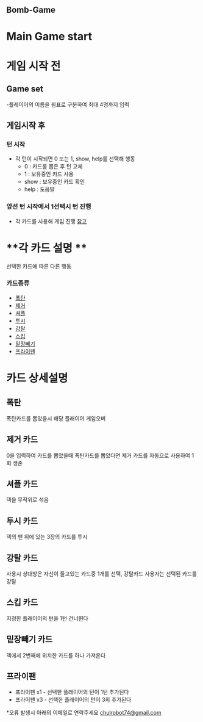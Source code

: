 ## Bomb-Game
# Main Game start
# **게임 시작 전**

## Game set
-플레이어의 이름을 쉼표로 구분하여 최대 4명까지 입력

## 게임시작 후


### 턴 시작
 - 각 턴이 시작되면  0 또는 1, show, help를 선택해 행동
    - 0 : 카드를 뽑은 후 턴 교체
    - 1 : 보유중인 카드 사용
    - show : 보유중인 카드 확인
    - help : 도움말
   
### 앞선 턴 시작에서 1선택시 턴 진행
  - 각 카드를 사용해 게임 진행 [참고](https://github.com/Dobbyyyyyyyy/Bomb-Game/blob/main/README.md#%EC%B9%B4%EB%93%9C-%EC%83%81%EC%84%B8%EC%84%A4%EB%AA%85)

# **각 카드 설명 **
선택한 카드에 따른 다른 행동
### 카드종류
  * [폭탄](https://github.com/Dobbyyyyyyyy/Bomb-Game/blob/main/README.md#%ED%8F%AD%ED%83%84%EC%B9%B4%EB%93%9C%EB%A5%BC-%EB%BD%91%EC%95%98%EC%9D%84%EC%8B%9C-%ED%95%B4%EB%8B%B9-%ED%94%8C%EB%9E%98%EC%9D%B4%EC%96%B4-%EA%B2%8C%EC%9E%84%EC%98%A4%EB%B2%84)
  * [제거](https://github.com/Dobbyyyyyyyy/Bomb-Game/blob/main/README.md#%EC%A0%9C%EA%B1%B0-%EC%B9%B4%EB%93%9C)
  * [셔플](https://github.com/Dobbyyyyyyyy/Bomb-Game/blob/main/README.md#%EC%85%94%ED%94%8C-%EC%B9%B4%EB%93%9C)
  * [투시](https://github.com/Dobbyyyyyyyy/Bomb-Game/blob/main/README.md#%ED%88%AC%EC%8B%9C-%EC%B9%B4%EB%93%9C)
  * [강탈](https://github.com/Dobbyyyyyyyy/Bomb-Game/blob/main/README.md#%EA%B0%95%ED%83%88-%EC%B9%B4%EB%93%9C)
  * [스킵](https://github.com/Dobbyyyyyyyy/Bomb-Game/blob/main/README.md#%EC%8A%A4%ED%82%B5-%EC%B9%B4%EB%93%9C)
  * [밑장빼기](https://github.com/Dobbyyyyyyyy/Bomb-Game/blob/main/README.md#%EB%B0%91%EC%9E%A5%EB%B9%BC%EA%B8%B0-%EC%B9%B4%EB%93%9C)
  * [프라이팬](https://github.com/Dobbyyyyyyyy/Bomb-Game/blob/main/README.md#%ED%94%84%EB%9D%BC%EC%9D%B4%ED%8C%AC)
        
   






# **카드 상세설명**

## **폭탄**
  폭탄카드를 뽑았을시 해당 플래이어 게임오버
     
## **제거 카드**
  0을 입력하여 카드를 뽑았을때 폭탄카드를 뽑았다면 제거 카드를 자동으로 사용하여 1회 생존

## **셔플 카드**
  덱을 무작위로 섞음

## **투시 카드**
  덱의 맨 위에 있는 3장의 카드를 투시

## **강탈 카드**
  사용시 상대방은 자신이 들고있는 카드중 1개를 선택, 강탈카드 사용자는 선택된 카드를 강탈

## **스킵 카드**
  지정한 플래이어의 턴을 1턴 건너뛴다

## **밑장빼기 카드**
  덱에서 2번째에 위치한 카드를 하나 가져온다

## **프라이팬**
  * 프라이팬 x1 - 선택한 플래이어의 턴이 1턴 추가된다
  * 프라이팬 x3 - 선택한 플래이어의 턴이 3회 추가된다





     
*오류 발생시 아래의 이메일로 연락주세요
chulrobot74@gmail.com
